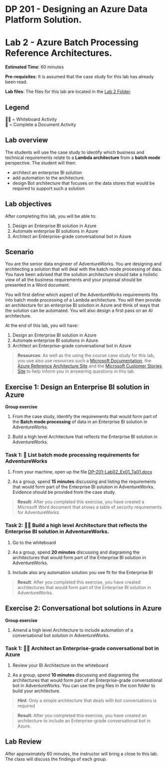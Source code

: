 # DP 201 - Designing an Azure Data Platform Solution.
# Lab 2 - Azure Batch Processing Reference Architectures.

**Estimated Time**: 60 minutes

**Pre-requisites**: It is assumed that the case study for this lab has already been read.

**Lab files**: The files for this lab are located in the [Lab 2 Folder](/Labfiles/Starter/DP-201.2/).

## Legend  
👩‍🏫 = Whiteboard Activity  
📄 = Complete a Document Activity

## Lab overview

The students will use the case study to identify which business and technical requirements relate to a **Lambda architecture** from a **batch mode** perspective. The student will then: 
- architect an enterprise BI solution
- add automation to the architecture. 
- design Bot architecture that focuses on the data stores that would be required to support such a solution 

## Lab objectives
  
After completing this lab, you will be able to:

1. Design an Enterprise BI solution in Azure
2. Automate enterprise BI solutions in Azure
3. Architect an Enterprise-grade conversational bot in Azure

## Scenario
  
You are the senior data engineer of AdventureWorks. You are designing and architecting a solution that will deal with the batch mode processing of data. You have been advised that the solution architecture should take a holistic view of all the business requirements and your proposal should be presented in a Word document.

You will first define which aspect of the AdventureWorks requirements fits into batch mode processing of a Lambda architecture. You will then provide an architecture for an enterprise BI solution in Azure and think of ways that the solution can be automated. You will also design a first pass on an AI architecture.

At the end of this lab, you will have:

1. Design an Enterprise BI solution in Azure
2. Automate enterprise BI solutions in Azure
3. Architect an Enterprise-grade conversational bot in Azure

>**Resources**: As well as the using the course case study for this lab, you use also use resources such a [Microsoft Documentation](https://docs.microsoft.com), the [Azure Reference Architecture Site](https://docs.microsoft.com/en-us/azure/architecture/reference-architectures/) and the [Microsoft Customer Stories Site](https://customers.microsoft.com/) to help inform you in answering questions in this lab. 

## Exercise 1: Design an Enterprise BI solution in Azure

**Group exercise**
  
1. From the case study, identify the requirements that would form part of the **Batch mode processing** of data in an Enterprise BI solution in AdventureWorks.

1. Build a high level Architecture that reflects the Enterprise BI solution in AdventureWorks.

### Task 1: 📄 List batch mode processing requirements for AdventureWorks

1. From your machine, open up the file [DP-201-Lab02_Ex01_Ta01.docx](../Labfiles/Starter/DP-201.2/DP-201-Lab02_Ex01_Ta01.docx)

1. As a group, spend **15 minutes** discussing and listing the requirements that would form part of the Enterprise BI solution in AdventureWorks. Evidence should be provided from the case study.

> **Result**: After you completed this exercise, you have created a Microsoft Word document that shows a table of security requirements for AdventureWorks.

### Task 2: 👩‍🏫 Build a high level Architecture that reflects the Enterprise BI solution in AdventureWorks. 

1. Go to the whiteboard

1. As a group, spend **20 minutes** discussing and diagraming the architectures that would form part of the Enterprise BI solution in AdventureWorks.
2. Include also any automation solution you see fit for the Enterprise BI

> **Result**: After you completed this exercise, you have created architectures that would form part of the Enterprise BI solution in AdventureWorks.

## Exercise 2: Conversational bot solutions in Azure

**Group exercise**
  
1. Amend a high level Architecture to include automation of a conversational bot solution in AdventureWorks.

### Task 1: 👩‍🏫 Architect an Enterprise-grade conversational bot in Azure

1. Review your BI Architecture on the whiteboard

2. As a group, spend **10 minutes** discussing and diagraming the architectures that would form part of an Enterprise-grade conversational bot in  AdventureWorks. You can use the png files in the icon folder to build your architecture.

> **Hint**: Only a simple architecture that deals with bot conversations is required

> **Result**: After you completed this exercise, you have created an architecture to include an Enterprise-grade conversational bot in Azure.

## Lab Review

After approximately 60 minutes, the instructor will bring a close to this lab. The class will discuss the findings of each group.